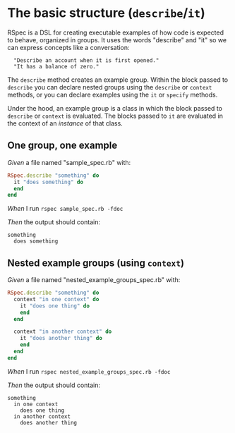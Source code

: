 # The basic structure (`describe`/`it`)

RSpec is a DSL for creating executable examples of how code is expected to
  behave, organized in groups. It uses the words "describe" and "it" so we can
  express concepts like a conversation:

      "Describe an account when it is first opened."
      "It has a balance of zero."

  The `describe` method creates an example group.  Within the block passed to
  `describe` you can declare nested groups using the `describe` or `context`
  methods, or you can declare examples using the `it` or `specify` methods.

  Under the hood, an example group is a class in which the block passed to
  `describe` or `context` is evaluated. The blocks passed to `it` are evaluated
  in the context of an _instance_ of that class.

## One group, one example

_Given_ a file named "sample_spec.rb" with:

```ruby
RSpec.describe "something" do
  it "does something" do
  end
end
```

_When_ I run `rspec sample_spec.rb -fdoc`

_Then_ the output should contain:

```
something
  does something
```

## Nested example groups (using `context`)

_Given_ a file named "nested_example_groups_spec.rb" with:

```ruby
RSpec.describe "something" do
  context "in one context" do
    it "does one thing" do
    end
  end

  context "in another context" do
    it "does another thing" do
    end
  end
end
```

_When_ I run `rspec nested_example_groups_spec.rb -fdoc`

_Then_ the output should contain:

```
something
  in one context
    does one thing
  in another context
    does another thing
```
